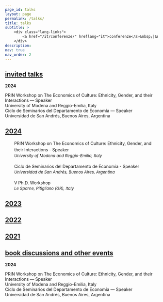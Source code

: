 ```yaml
---
page_id: talks
layout: page
permalink: /talks/
title: talks
subtitle: >
    <div class="lang-links">
        <a href="/it/conferenze/" hreflang="it">conferenze</a>&nbsp;|&nbsp;<a href="/es/conferencias/" hreflang="es">conferencias</a>
    </div>
description:
nav: true
nav_order: 2
---
```


<!-- Section title toggle link with Font Awesome icons -->
<div class="projects">
  <a href="javascript:void(0);" onclick="toggleVisibility('content-1')">
    <h2 class="category">
      <i class="fa-solid fa-chevron-right fa-2xs rotated" id="chevron-content-1"></i>
      <span>invited talks</span>
    </h2>
  </a>
</div>

<!-- invited talks section show by default -->
<div id="content-1" style="display: block;">

<p><b>2024</b></p>

  <div class="seminar-entry indented">
    <div class="seminar-entry__icon"></div>
    <div class="seminar-entry__content">
      PRIN Workshop on The Economics of Culture: Ethnicity, Gender, and their Interactions —
      <span class="highlight">Speaker</span>
    </div>
    <div class="seminar-entry__location">
      <div class="seminar-entry__location-icon"></div>
      <div class="seminar-entry__location-text">
        University of Modena and Reggio-Emilia, Italy
      </div>
    </div>
  </div>

  <div class="seminar-entry indented">
    <div class="seminar-entry__icon"></div>
    <div class="seminar-entry__content">
      Ciclo de Seminarios del Departamento de Economía —
      <span class="highlight">Speaker</span>
    </div>
    <div class="seminar-entry__location">
      <div class="seminar-entry__location-icon"></div>
      <div class="seminar-entry__location-text">
        Universidad de San Andrés, Buenos Aires, Argentina
      </div>
    </div>
  </div>
  
</div>

<!--END TEST NEW LAYOUT-->

  <div class="projects">
  <a id="toggle-content-4" href="javascript:void(0);" onclick="toggleVisibility('content-4')">
    <h2 class="category"><i class="fa-solid fa-chevron-down fa-2xs"></i> 2024 </h2>
  </a>
</div>

<div id="content-4" style="display: block;">
  <div style="margin: 0; padding: 0; position: relative;">
      <!-- First row: Person icon and seminar title -->
      <div style="display: inline-block; width: 25px; text-align: center; position: absolute; top: 0;">
          <i class="fa-solid fa-person-chalkboard" style="color: var(--global-theme-color);"></i>
      </div>
      <div style="display: inline-block; padding-left: 30px; line-height: 16pt;">
          <span>PRIN Workshop on The Economics of Culture: Ethnicity, Gender, and their Interactions - <span style="color: var(--global-theme-color);">Speaker</span></span>
      </div>
      <!-- Second row: Location icon and location text -->
      <div style="margin-top: 0px; position: relative; font-size: 10pt;">
          <div style="display: inline-block; width: 25px; text-align: center; position: absolute; top: 0;">
              <i class="fa-solid fa-location-dot" style="color: var(--global-theme-color);"></i>
          </div>
          <div style="display: inline-block; padding-left: 30px; line-height: 12pt;">
              <i>University of Modena and Reggio-Emilia, Italy</i>
          </div>
      </div>
  </div>

  <br>

  <div style="margin: 0; padding: 0; position: relative;">
      <!-- First row: Person icon and seminar title -->
      <div style="display: inline-block; width: 25px; text-align: center; position: absolute; top: 0;">
          <i class="fa-solid fa-person-chalkboard" style="color: var(--global-theme-color);"></i>
      </div>
      <div style="display: inline-block; padding-left: 30px; line-height: 16pt;">
          <span>Ciclo de Seminarios del Departamento de Economía - <span style="color: var(--global-theme-color);">Speaker</span></span>
      </div>
      <!-- Second row: Location icon and location text -->
      <div style="margin-top: 0px; position: relative; font-size: 10pt;">
          <div style="display: inline-block; width: 25px; text-align: center; position: absolute; top: 0;">
              <i class="fa-solid fa-location-dot" style="color: var(--global-theme-color);"></i>
          </div>
          <div style="display: inline-block; padding-left: 30px; line-height: 12pt;">
              <i>Universidad de San Andrés, Buenos Aires, Argentina</i>
          </div>
      </div>
  </div>

  <br>

  <div style="margin: 0; padding: 0; position: relative;">
      <!-- First row: Person icon and seminar title -->
      <div style="display: inline-block; width: 25px; text-align: center; position: absolute; top: 0;">
          <i class="fa-solid fa-person-chalkboard" style="color: var(--global-theme-color);"></i>
      </div>
      <div style="display: inline-block; padding-left: 30px; line-height: 16pt;">
          <span>&#8548; Ph.D. Workshop</span>
      </div>
      <!-- Second row: Location icon and location text -->
      <div style="margin-top: 0px; position: relative; font-size: 10pt;">
          <div style="display: inline-block; width: 25px; text-align: center; position: absolute; top: 0;">
              <i class="fa-solid fa-location-dot" style="color: var(--global-theme-color);"></i>
          </div>
          <div style="display: inline-block; padding-left: 30px; line-height: 12pt;">
              <i>Le Sparne, Pitigliano (GR), Italy</i>
          </div>
      </div>
  </div>

</div>
<!-- end -->

<!-- Section title toggle link with Font Awesome icons -->
<div class="projects">
  <a id="toggle-content-3" href="javascript:void(0);" onclick="toggleVisibility('content-31')">
    <h2 class="category"><i class="fa-solid fa-chevron-right fa-2xs"></i> 2023 </h2>
  </a>
</div>

<!-- 2023 section hidden by default -->
<div id="content-31" style="display: none;">

  <div style="margin: 0; padding: 0; position: relative;">
      <!-- First row: Person icon and seminar title -->
      <div style="display: inline-block; width: 25px; text-align: center; position: absolute; top: 0;">
          <i class="fa-solid fa-person-chalkboard" style="color: var(--global-theme-color);"></i>
      </div>
      <div style="display: inline-block; padding-left: 30px; line-height: 16pt;">
          <span>&#8547; Ph.D. Workshop - <span style="color: var(--global-theme-color);">Speaker</span></span>
      </div>
      <!-- Second row: Location icon and location text -->
      <div style="margin-top: 0px; position: relative; font-size: 10pt;">
          <div style="display: inline-block; width: 25px; text-align: center; position: absolute; top: 0;">
              <i class="fa-solid fa-location-dot" style="color: var(--global-theme-color);"></i>
          </div>
          <div style="display: inline-block; padding-left: 30px; line-height: 12pt;">
              <i>Le Sparne, Pitigliano (GR), Italy</i>
          </div>
      </div>
  </div>

  <br>

  <div style="margin: 0; padding: 0; position: relative;">
      <!-- First row: Person icon and seminar title -->
      <div style="display: inline-block; width: 25px; text-align: center; position: absolute; top: 0;">
          <i class="fa-solid fa-person-chalkboard" style="color: var(--global-theme-color);"></i>
      </div>
      <div style="display: inline-block; padding-left: 30px; line-height: 16pt;">
          <span>SAsCA Ph.D. Conference in Economics - <span style="color: var(--global-theme-color);">Speaker and discussant</span></span>
      </div>
      <!-- Second row: Location icon and location text -->
      <div style="margin-top: 0px; position: relative; font-size: 10pt;">
          <div style="display: inline-block; width: 25px; text-align: center; position: absolute; top: 0;">
              <i class="fa-solid fa-location-dot" style="color: var(--global-theme-color);"></i>
          </div>
          <div style="display: inline-block; padding-left: 30px; line-height: 12pt;">
              <i>University of Sassari, Italy</i>
          </div>
      </div>
  </div>

  <br>

  <div style="margin: 0; padding: 0; position: relative;">
      <!-- First row: Person icon and seminar title -->
      <div style="display: inline-block; width: 25px; text-align: center; position: absolute; top: 0;">
          <i class="fa-solid fa-person-chalkboard" style="color: var(--global-theme-color);"></i>
      </div>
      <div style="display: inline-block; padding-left: 30px; line-height: 16pt;">
          <span>Workshop for Ph.D. Students In Economentrics and Empirical Economics (WEEE) - <span style="color: var(--global-theme-color);">Speaker</span></span>
      </div>
      <!-- Second row: Location icon and location text -->
      <div style="margin-top: 0px; position: relative; font-size: 10pt;">
          <div style="display: inline-block; width: 25px; text-align: center; position: absolute; top: 0;">
              <i class="fa-solid fa-location-dot" style="color: var(--global-theme-color);"></i>
          </div>
          <div style="display: inline-block; padding-left: 30px; line-height: 12pt;">
              <i>Bertinoro (FC), Italy</i>
          </div>
      </div>
  </div>

  <br>

  <div style="margin: 0; padding: 0; position: relative;">
      <!-- First row: Person icon and seminar title -->
      <div style="display: inline-block; width: 25px; text-align: center; position: absolute; top: 0;">
          <i class="fa-solid fa-person-chalkboard" style="color: var(--global-theme-color);"></i>
      </div>
      <div style="display: inline-block; padding-left: 30px; line-height: 16pt;">
          <span>Third Year Ph.D. Forum - <span style="color: var(--global-theme-color);">Speaker</span></span>
      </div>
      <!-- Second row: Location icon and location text -->
      <div style="margin-top: 0px; position: relative; font-size: 10pt;">
          <div style="display: inline-block; width: 25px; text-align: center; position: absolute; top: 0;">
              <i class="fa-solid fa-location-dot" style="color: var(--global-theme-color);"></i>
          </div>
          <div style="display: inline-block; padding-left: 30px; line-height: 12pt;">
              <i>University of Bologna, Italy</i>
          </div>
      </div>
  </div>
  
  <br>

  <div style="margin: 0; padding: 0; position: relative;">
      <!-- First row: Person icon and seminar title -->
      <div style="display: inline-block; width: 25px; text-align: center; position: absolute; top: 0;">
          <i class="fa-solid fa-person-chalkboard" style="color: var(--global-theme-color);"></i>
      </div>
      <div style="display: inline-block; padding-left: 30px; line-height: 16pt;">
          <span>Presentation of the book <i>"A Modern Guide to the Economics of Crime"</i> by P. Buonanno, P. Vanin, and J. Vargas (Elgar, 2022) - <span style="color: var(--global-theme-color);">Discussant</span></span>
      </div>
      <!-- Second row: Location icon and location text -->
      <div style="margin-top: 0px; position: relative; font-size: 10pt;">
          <div style="display: inline-block; width: 25px; text-align: center; position: absolute; top: 0;">
              <i class="fa-solid fa-location-dot" style="color: var(--global-theme-color);"></i>
          </div>
          <div style="display: inline-block; padding-left: 30px; line-height: 12pt;">
              <i>“Walter Bigiavi” Library, Bologna, Italy</i>
          </div>
      </div>
  </div>

</div>
<!-- end -->

<!-- Section title toggle link with Font Awesome icons -->
<div class="projects">
  <a id="toggle-content-2" href="javascript:void(0);" onclick="toggleVisibility('content-2')">
    <h2 class="category"><i class="fa-solid fa-chevron-right fa-2xs"></i> 2022 </h2>
  </a>
</div>

<!-- 2022 section hidden by default -->
<div id="content-2" style="display: none;">

  <div style="margin: 0; padding: 0; position: relative;">
      <!-- First row: Person icon and seminar title -->
      <div style="display: inline-block; width: 25px; text-align: center; position: absolute; top: 0;">
          <i class="fa-solid fa-person-chalkboard" style="color: var(--global-theme-color);"></i>
      </div>
      <div style="display: inline-block; padding-left: 30px; line-height: 16pt;">
          <span>WiP Seminar - <span style="color: var(--global-theme-color);">Speaker</span></span>
      </div>
      <!-- Second row: Location icon and location text -->
      <div style="margin-top: 0px; position: relative; font-size: 10pt;">
          <div style="display: inline-block; width: 25px; text-align: center; position: absolute; top: 0;">
              <i class="fa-solid fa-location-dot" style="color: var(--global-theme-color);"></i>
          </div>
          <div style="display: inline-block; padding-left: 30px; line-height: 12pt;">
              <i>University of Bologna, Italy</i>
          </div>
      </div>
  </div>

  <br>

  <div style="margin: 0; padding: 0; position: relative;">
      <!-- First row: Person icon and seminar title -->
      <div style="display: inline-block; width: 25px; text-align: center; position: absolute; top: 0;">
          <i class="fa-solid fa-person-chalkboard" style="color: var(--global-theme-color);"></i>
      </div>
      <div style="display: inline-block; padding-left: 30px; line-height: 16pt;">
          <span>&#8546; Ph.D. Workshop - <span style="color: var(--global-theme-color);">Speaker</span></span>
      </div>
      <!-- Second row: Location icon and location text -->
      <div style="margin-top: 0px; position: relative; font-size: 10pt;">
          <div style="display: inline-block; width: 25px; text-align: center; position: absolute; top: 0;">
              <i class="fa-solid fa-location-dot" style="color: var(--global-theme-color);"></i>
          </div>
          <div style="display: inline-block; padding-left: 30px; line-height: 12pt;">
              <i>Le Sparne, Pitigliano (GR), Italy</i>
          </div>
      </div>
  </div>

  <br>

  <div style="margin: 0; padding: 0; position: relative;">
      <!-- First row: Person icon and seminar title -->
      <div style="display: inline-block; width: 25px; text-align: center; position: absolute; top: 0;">
          <i class="fa-solid fa-person-chalkboard" style="color: var(--global-theme-color);"></i>
      </div>
      <div style="display: inline-block; padding-left: 30px; line-height: 16pt;">
          <span>Second Year Ph.D. Forum - <span style="color: var(--global-theme-color);">Speaker</span></span>
      </div>
      <!-- Second row: Location icon and location text -->
      <div style="margin-top: 0px; position: relative; font-size: 10pt;">
          <div style="display: inline-block; width: 25px; text-align: center; position: absolute; top: 0;">
              <i class="fa-solid fa-location-dot" style="color: var(--global-theme-color);"></i>
          </div>
          <div style="display: inline-block; padding-left: 30px; line-height: 12pt;">
              <i>University of Bologna, Italy</i>
          </div>
      </div>
  </div>

</div>
<!-- end -->

<!-- Section title toggle link with Font Awesome icons -->
<div class="projects">
  <a id="toggle-content-1" href="javascript:void(0);" onclick="toggleVisibility('content-11')">
    <h2 class="category"><i class="fa-solid fa-chevron-right fa-2xs"></i> 2021 </h2>
  </a>
</div>

<!-- 2021 section hidden by default -->
<div id="content-11" style="display: none;">

  <div style="margin: 0; padding: 0; position: relative;">
      <!-- First row: Person icon and seminar title -->
      <div style="display: inline-block; width: 25px; text-align: center; position: absolute; top: 0;">
          <i class="fa-solid fa-person-chalkboard" style="color: var(--global-theme-color);"></i>
      </div>
      <div style="display: inline-block; padding-left: 30px; line-height: 16pt;">
          <span>&#8545; Ph.D. Workshop - <span style="color: var(--global-theme-color);">Speaker</span></span>
      </div>
      <!-- Second row: Location icon and location text -->
      <div style="margin-top: 0px; position: relative; font-size: 10pt;">
          <div style="display: inline-block; width: 25px; text-align: center; position: absolute; top: 0;">
              <i class="fa-solid fa-location-dot" style="color: var(--global-theme-color);"></i>
          </div>
          <div style="display: inline-block; padding-left: 30px; line-height: 12pt;">
              <i>Le Sparne, Pitigliano (GR), Italy</i>
          </div>
      </div>
  </div>

  <br>

  <div style="margin: 0; padding: 0; position: relative;">
      <!-- First row: Person icon and seminar title -->
      <div style="display: inline-block; width: 25px; text-align: center; position: absolute; top: 0;">
          <i class="fa-solid fa-person-chalkboard" style="color: var(--global-theme-color);"></i>
      </div>
      <div style="display: inline-block; padding-left: 30px; line-height: 16pt;">
          <span>First Year Ph.D. Forum - <span style="color: var(--global-theme-color);">Speaker</span></span>
      </div>
      <!-- Second row: Location icon and location text -->
      <div style="margin-top: 0px; position: relative; font-size: 10pt;">
          <div style="display: inline-block; width: 25px; text-align: center; position: absolute; top: 0;">
              <i class="fa-solid fa-location-dot" style="color: var(--global-theme-color);"></i>
          </div>
          <div style="display: inline-block; padding-left: 30px; line-height: 12pt;">
              <i>University of Bologna, Italy</i>
          </div>
      </div>
  </div>

  <br>

  <div style="margin: 0; padding: 0; position: relative;">
      <!-- First row: Person icon and seminar title -->
      <div style="display: inline-block; width: 25px; text-align: center; position: absolute; top: 0;">
          <i class="fa-solid fa-person-chalkboard" style="color: var(--global-theme-color);"></i>
      </div>
      <div style="display: inline-block; padding-left: 30px; line-height: 16pt;">
          <span>First Year Ph.D. Poster Session - <span style="color: var(--global-theme-color);">Speaker</span></span>
      </div>
      <!-- Second row: Location icon and location text -->
      <div style="margin-top: 0px; position: relative; font-size: 10pt;">
          <div style="display: inline-block; width: 25px; text-align: center; position: absolute; top: 0;">
              <i class="fa-solid fa-location-dot" style="color: var(--global-theme-color);"></i>
          </div>
          <div style="display: inline-block; padding-left: 30px; line-height: 12pt;">
              <i>University of Bologna, Italy</i>
          </div>
      </div>
  </div>
  
</div>
<!-- end -->



<!-- BOOK DISCUSSIONS AND OTHER EVENTS -->

<!-- Section title toggle link with Font Awesome icons -->
<div class="projects">
  <a href="javascript:void(0);" onclick="toggleVisibility('content-3')">
    <h2 class="category">
      <i class="fa-solid fa-chevron-right fa-2xs rotated" id="chevron-content-3"></i>
      <span>book discussions and other events</span>
    </h2>
  </a>
</div>

<!-- invited talks section show by default -->
<div id="content-3" style="display: block;">

<p><b>2024</b></p>

  <div class="seminar-entry indented">
    <div class="seminar-entry__icon"></div>
    <div class="seminar-entry__content">
      PRIN Workshop on The Economics of Culture: Ethnicity, Gender, and their Interactions —
      <span class="highlight">Speaker</span>
    </div>
    <div class="seminar-entry__location">
      <div class="seminar-entry__location-icon"></div>
      <div class="seminar-entry__location-text">
        University of Modena and Reggio-Emilia, Italy
      </div>
    </div>
  </div>

  <div class="seminar-entry indented">
    <div class="seminar-entry__icon"></div>
    <div class="seminar-entry__content">
      Ciclo de Seminarios del Departamento de Economía —
      <span class="highlight">Speaker</span>
    </div>
    <div class="seminar-entry__location">
      <div class="seminar-entry__location-icon"></div>
      <div class="seminar-entry__location-text">
        Universidad de San Andrés, Buenos Aires, Argentina
      </div>
    </div>
  </div>
  
</div>

<!-- Inline script -->
<script>
  // Toggle the visibility of the sections
  function toggleVisibility(id) {
    var content = document.getElementById(id);
    var toggleButton = document.getElementById('toggle-' + id).querySelector('i');
    
    if (content.style.display === "none") {
      content.style.display = "block";
      toggleButton.className = "fa-solid fa-chevron-down fa-2xs"; // Change to down icon
    } else {
      content.style.display = "none";
      toggleButton.className = "fa-solid fa-chevron-right fa-2xs"; // Change to right icon
    }
  }  
</script>

